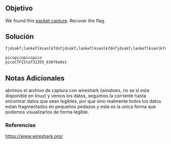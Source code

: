 ## Objetivo 
We found this [packet capture](https://jupiter.challenges.picoctf.org/static/483e50268fe7e015c49caf51a69063d0/capture.pcap). Recover the flag.
## Solución  
```bash
fjdsakf;lankeflksanlkfdnfjdsakf;lankeflksanlkfdnfjdsakf;lankeflksanlkfdnfjdsakf;lankeflksanlkfdnfjdsakf;lankeflksanlkfdnfjdsakf;lankeflksanlkfdnfjdsakf;lankeflksanlkfdnfjdsakf;lankeflksanlkfdnfjdsakf;lankeflksanlkfdnfjdsakf;lankeflksanlkfdnbbbbbbbbbbbbbbbbbbbbbbbbbbbbbbbbbbbbbbbbbbbbbbbbbbbbbbbbbbbbbbbbbbbbbbbbbbbbbbbbbbbbbbbbbbbbbbbbbbbbfjdsakf;lankeflksanlkfdnfjdsakf;lankeflksanlkfdnfjdsakf;lankeflksanlkfdnfjdsakf;lankeflksanlkfdnfjdsakf;lankeflksanlkfdnfjdsakf;lankeflksanlkfdnfjdsakf;lankeflksanlkfdnfjdsakf;lankeflksanlkfdnfjdsakf;lankeflksanlkfdnfjdsakf;lankeflksanlkfdnfjdsakf;lankeflksanlkfdnfjdsakf;lankeflksanlkfdnfjdsakf;lankeflksanlkfdnfjdsakf;lankeflksanlkfdnfjdsakf;lankeflksanlkfdnfjdsakf;lankeflksanlkfdnfjdsakf;lankeflksanlkfdnfjdsakf;lankeflksanlkfdnfjdsakf;lankeflksanlkfdnfjdsakf;lankeflksanlkfdnfjdsakf;lankeflksanlkfdnfjdsakf;lankeflksanlkfdnfjdsakf;lankeflksanlkfdnfjdsakf;lankeflksanlkfdnfjdsakf;lankeflksanlkfdn

picopicopicopico
picoCTF{StaT31355_636f6e6e}
```
## Notas Adicionales 
abrimos el archivo de captura con wireshark (windows, no se si esta disponible en linux) y vemos los datos, seguimos la corriente hasta encontrar datos que sean legibles, por que sino realmente todos los datos estan fragmentados en pequeños pedazos y esta es la unica forma que podemos visualizarlos de forma legible.
### Referencias
https://www.wireshark.org/
